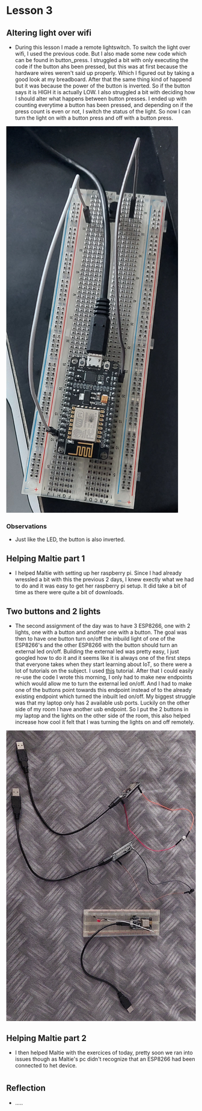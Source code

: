 # Lesson 3

## Altering light over wifi
* During this lesson I made a remote lightswitch. To switch the light over wifi, I used the previous code. But I also made some new code which can be found in button_press. I struggled a bit with only executing the code if the button ahs been pressed, but this was at first because the hardware wires weren't said up properly. Which I figured out by taking a good look at my breadboard. After that the same thing kind of happend but it was because the power of the button is inverted. So if the button says it is HIGH it is actually LOW. I also struggled a bit with deciding how I should alter what happens between button presses. I ended up with counting everytime a button has been pressed, and depending on if the press count is even or not, I switch the status of the light. So now I can turn the light on with a button press and off with a button press.

![The physical setup.](https://github.com/Tom284/portfolio-minor-iot/blob/main/Lesson%203/setup.jpg)

### Observations
* Just like the LED, the button is also inverted.

## Helping Maltie part 1
* I helped Maltie with setting up her raspberry pi. Since I had already wressled a bit with this the previous 2 days, I knew exectly what we had to do and it was easy to get her raspberry pi setup. It did take a bit of time as there were quite a bit of downloads. 

## Two buttons and 2 lights
* The second assignment of the day was to have 3 ESP8266, one with 2 lights, one with a button and another one with a button. The goal was then to have one button turn on/off the inbuild light of one of the ESP8266's and the other ESP8266 with the button should turn an external led on/off. Building the external led was pretty easy, I just googled how to do it and it seems like it is always one of the first steps that everyone takes when they start learning about IoT, so there were a lot of tutorials on the subject. I used [this](https://www.circuitbasics.com/arduino-basics-controlling-led/) tutorial. After that I could easily re-use the code I wrote this morning, I only had to make new endpoints which would allow me to turn the external led on/off. And I had to make one of the buttons point towards this endpoint instead of to the already existing endpoint which turned the inbuilt led on/off. My biggest struggle was that my laptop only has 2 available usb ports. Luckily on the other side of my room I have another usb endpoint. So I put the 2 buttons in my laptop and the lights on the other side of the room, this also helped increase how cool it felt that I was turning the lights on and off remotely.

![The physical setup.](https://github.com/Tom284/portfolio-minor-iot/blob/main/Lesson%203/multiple_lights_and_buttons.jpg)

## Helping Maltie part 2
* I then helped Maltie with the exercices of today, pretty soon we ran into issues though as Maltie's pc didn't recognize that an ESP8266 had been connected to het device.

#

## Reflection

* .....
